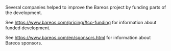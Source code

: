 Several companies helped to improve the Bareos project by funding parts of the development.

See https://www.bareos.com/pricing/#co-funding for information about funded development.

See https://www.bareos.com/en/sponsors.html for information about Bareos sponsors.
